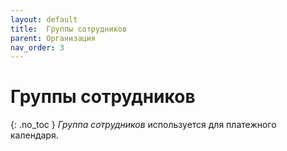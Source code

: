 ```yaml
---
layout: default
title:	Группы сотрудников
parent: Организация
nav_order: 3
---
```


# 	Группы сотрудников
{: .no_toc }
*Группа сотрудников* используется для платежного календаря. 
